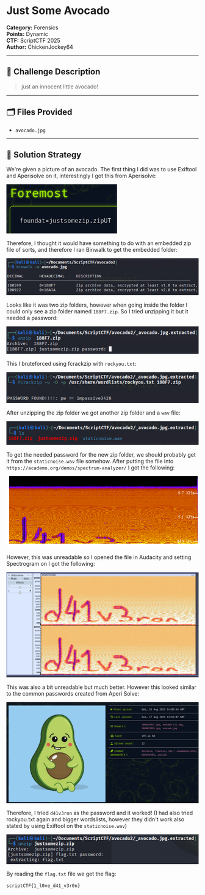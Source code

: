# Just Some Avocado
**Category:** Forensics  
**Points:** Dynamic  
**CTF:** ScriptCTF 2025  
**Author:** ChickenJockey64

---

## 🧠 Challenge Description

> just an innocent little avocado!

---

## 🗂️ Files Provided

- `avocado.jpg`

---

## 🧠 Solution Strategy

We're given a picture of an avocado. The first thing I did was to use Exiftool and Aperisolve on it, interestingly I got this from Aperisolve: 

![](../../../Images/Avocado-image.png)

Therefore, I thought it would have something to do with an embedded zip file of sorts, and therefore I ran Binwalk to get the embedded folder:

![](../../../Images/Avocado-image-2.png)

Looks like it was two zip folders, however when going inside the folder I could only see a zip folder named `188F7.zip`. So I tried unzipping it but it needed a password:

![](../../../Images/Avocado-image-3.png)

This I bruteforced using fcrackzip with `rockyou.txt`:

![](../../../Images/Avocado-image-4.png)

After unzipping the zip folder we got another zip folder and a `wav` file:

![](../../../Images/Avocado-image-5.png)

To get the needed password for the new zip folder, we should probably get it from the `staticnoise.wav` file somehow. After putting the file into `https://academo.org/demos/spectrum-analyzer/` I got the following: 

![](../../../Images/Avocado-image-6.png)

However, this was unreadable so I opened the file in Audacity and setting Spectrogram on I got the following:

![](../../../Images/Avocado-image-8.png)

This was also a bit unreadable but much better. However this looked similar to the common passwords created from Aperi Solve: 

![](../../../Images/Avocado-image-9.png)

Therefore, I tried `d41v3ron` as the password and it worked! (I had also tried rockyou.txt again and bigger wordslists, however they didn't work also stated by using Exiftool on the `staticnoise.wav`)

![](../../../Images/Avocado-image-10.png)

By reading the `flag.txt` file we get the flag: 

```bash
scriptCTF{1_l0ve_d41_v3r0n}
```

